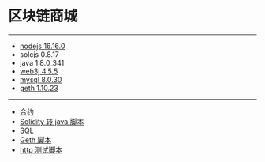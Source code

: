 # 区块链商城

---

- [nodejs 16.16.0](https://nodejs.org/en/download)
- solcjs 0.8.17
- java 1.8.0_341
- [web3j 4.5.5](https://github.com/web3j/web3j/releases/tag/v4.5.5)
- [mysql 8.0.30](https://dev.mysql.com/downloads/)
- [geth 1.10.23](https://geth.ethereum.org/downloads)

---

- [合约](contract)
- [Solidity 转 java 脚本](script/solidity2java.ps1)
- [SQL](script/mysql.sql)
- [Geth 脚本](script/geth)
- [http 测试脚本](script/http)
